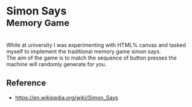 <h1>Simon Says<br/><small>Memory Game</small></h1>
<br/>
While at university I was experimenting with HTML% canvas and tasked myself to implement
the traditional memory game simon says.
<br/>
The aim of the game is to match the sequence of button presses the machine will randomly generate for you.
<h2>Reference</h2>
<ul>
<li><a href="">https://en.wikipedia.org/wiki/Simon_Says</a></li>
</ul>
